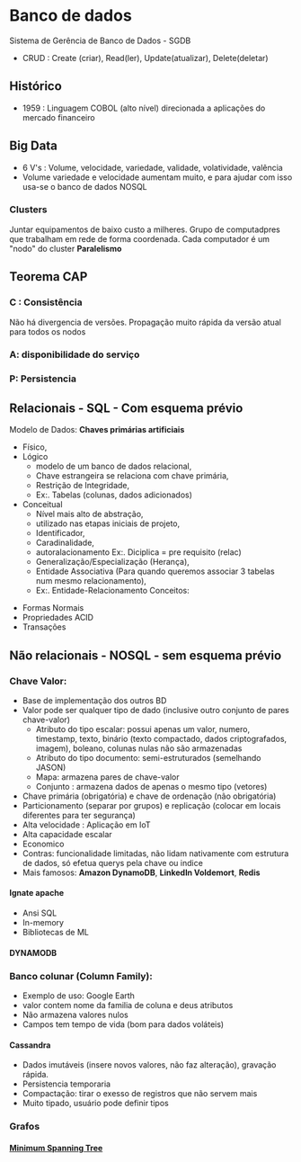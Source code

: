 # Banco de dados
Sistema de Gerência de Banco de Dados - SGDB
 - CRUD : Create (criar), Read(ler), Update(atualizar), Delete(deletar)
 
## Histórico
* 1959 : Linguagem COBOL (alto nível) direcionada a aplicações do mercado financeiro

## Big Data
* 6 V's : Volume, velocidade, variedade, validade, volatividade, valência
* Volume variedade e velocidade aumentam muito, e para ajudar com isso usa-se o banco de dados NOSQL

### Clusters
Juntar equipamentos de baixo custo a milheres.
Grupo de computadpres que trabalham em rede de forma coordenada.
Cada computador é um "nodo" do cluster
**Paralelismo**

## Teorema CAP

### C : Consistência
Não há divergencia de versões.
Propagação muito rápida da versão atual para todos os nodos

### A: disponibilidade do serviço

### P: Persistencia 

## Relacionais - SQL - Com esquema prévio
Modelo de Dados: 
**Chaves primárias artificiais**
- Físico, 
- Lógico
   - modelo de um banco de dados relacional,
   - Chave estrangeira se relaciona com chave primária,
   - Restrição de Integridade,
   - Ex:. Tabelas (colunas, dados adicionados)
- Conceitual 
   - Nível mais alto de abstração, 
   - utilizado nas etapas iniciais de projeto,
   - Identificador,
   - Caradinalidade,
   - autoralacionamento Ex:. Diciplica = pre requisito (relac)
   - Generalização/Especialização (Herança),
   - Entidade Associativa (Para quando queremos associar 3 tabelas num mesmo relacionamento), 
   - Ex:. Entidade-Relacionamento
Conceitos:
* Formas Normais
* Propriedades ACID
* Transações


## Não relacionais - NOSQL - sem esquema prévio
### Chave Valor:
 * Base de implementação dos outros BD
 * Valor pode ser qualquer tipo de dado (inclusive outro conjunto de pares chave-valor)
   - Atributo do tipo escalar: possui apenas um valor, numero, timestamp, texto, binário (texto compactado, dados criptografados, imagem), boleano, colunas nulas não são armazenadas
   - Atributo do tipo documento: semi-estruturados (semelhando JASON)
   - Mapa: armazena pares de chave-valor
   - Conjunto : armazena dados de apenas o mesmo tipo (vetores)
 * Chave primária (obrigatória) e chave de ordenação (não obrigatória)
 * Particionamento (separar por grupos) e replicação (colocar em locais diferentes para ter segurança)
 * Alta velocidade : Aplicação em IoT
 * Alta capacidade escalar
 * Economico
 * Contras: funcionalidade limitadas, não lidam nativamente com estrutura de dados, só efetua querys pela chave ou indice
 * Mais famosos: **Amazon DynamoDB**, **LinkedIn Voldemort**, **Redis**

#### Ignate apache
* Ansi SQL
* In-memory
* Bibliotecas de ML

#### DYNAMODB

### Banco colunar (Column Family):
* Exemplo de uso: Google Earth 
* valor contem nome da familia de coluna e deus atributos
* Não armazena valores nulos
* Campos tem tempo de vida (bom para dados voláteis)

#### Cassandra
* Dados imutáveis (insere novos valores, não faz alteração), gravação rápida.
* Persistencia temporaria
* Compactação: tirar o exesso de registros que não servem mais
* Muito tipado, usuário pode definir tipos

### Grafos
#### [Minimum Spanning Tree](https://github.com/marianegri/Minimum_Spanning_Tree)
